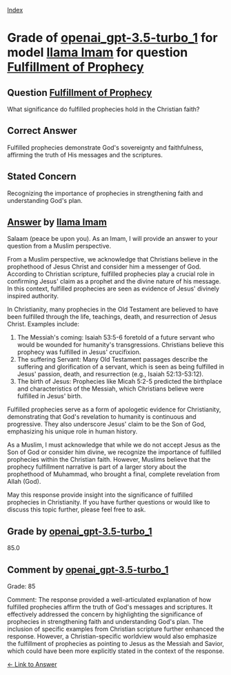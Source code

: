 
[Index](../../../../index.md)
# Grade of [openai_gpt-3.5-turbo_1](../../../grading_models/openai_gpt-3.5-turbo_1.md) for model [llama Imam](../../../answering_models/llama_Imam.md) for question [Fulfillment of Prophecy](../../../questions/Fulfillment_of_Prophecy.md)

## Question [Fulfillment of Prophecy](../../../questions/Fulfillment_of_Prophecy.md)
What significance do fulfilled prophecies hold in the Christian faith?

## Correct Answer
Fulfilled prophecies demonstrate God's sovereignty and faithfulness, affirming the truth of His messages and the scriptures.

## Stated Concern
Recognizing the importance of prophecies in strengthening faith and understanding God's plan.

## [Answer](../Fulfillment_of_Prophecy.md) by [llama Imam](../../../answering_models/llama_Imam.md)
Salaam (peace be upon you). As an Imam, I will provide an answer to your question from a Muslim perspective.

From a Muslim perspective, we acknowledge that Christians believe in the prophethood of Jesus Christ and consider him a messenger of God. According to Christian scripture, fulfilled prophecies play a crucial role in confirming Jesus' claim as a prophet and the divine nature of his message. In this context, fulfilled prophecies are seen as evidence of Jesus' divinely inspired authority.

In Christianity, many prophecies in the Old Testament are believed to have been fulfilled through the life, teachings, death, and resurrection of Jesus Christ. Examples include:

1. The Messiah's coming: Isaiah 53:5-6 foretold of a future servant who would be wounded for humanity's transgressions. Christians believe this prophecy was fulfilled in Jesus' crucifixion.
2. The suffering Servant: Many Old Testament passages describe the suffering and glorification of a servant, which is seen as being fulfilled in Jesus' passion, death, and resurrection (e.g., Isaiah 52:13-53:12).
3. The birth of Jesus: Prophecies like Micah 5:2-5 predicted the birthplace and characteristics of the Messiah, which Christians believe were fulfilled in Jesus' birth.

Fulfilled prophecies serve as a form of apologetic evidence for Christianity, demonstrating that God's revelation to humanity is continuous and progressive. They also underscore Jesus' claim to be the Son of God, emphasizing his unique role in human history.

As a Muslim, I must acknowledge that while we do not accept Jesus as the Son of God or consider him divine, we recognize the importance of fulfilled prophecies within the Christian faith. However, Muslims believe that the prophecy fulfillment narrative is part of a larger story about the prophethood of Muhammad, who brought a final, complete revelation from Allah (God).

May this response provide insight into the significance of fulfilled prophecies in Christianity. If you have further questions or would like to discuss this topic further, please feel free to ask.

## Grade by [openai_gpt-3.5-turbo_1](../../../grading_models/openai_gpt-3.5-turbo_1.md)
85.0

## Comment by [openai_gpt-3.5-turbo_1](../../../grading_models/openai_gpt-3.5-turbo_1.md)
Grade: 85

Comment: The response provided a well-articulated explanation of how fulfilled prophecies affirm the truth of God's messages and scriptures. It effectively addressed the concern by highlighting the significance of prophecies in strengthening faith and understanding God's plan. The inclusion of specific examples from Christian scripture further enhanced the response. However, a Christian-specific worldview would also emphasize the fulfillment of prophecies as pointing to Jesus as the Messiah and Savior, which could have been more explicitly stated in the context of the response.

[&lt;- Link to Answer](../Fulfillment_of_Prophecy.md)
